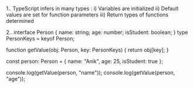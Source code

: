 1.. TypeScript infers in many types : i) Variables are initialized ii) Default values are set for function parameters iii) Return types of functions determined

2.. interface Person { name: string; age: number; isStudent: boolean; } type PersonKeys = keyof Person;

function getValue(obj: Person, key: PersonKeys) { return obj[key]; }

const person: Person = { name: "Anik", age: 25, isStudent: true };

console.log(getValue(person, "name")); console.log(getValue(person, "age"));
